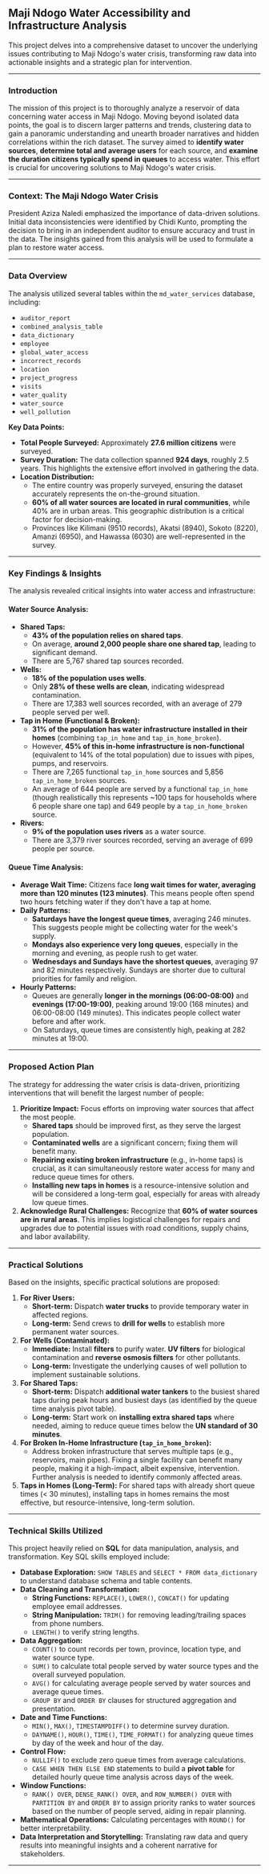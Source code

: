 
## Maji Ndogo Water Accessibility and Infrastructure Analysis

This project delves into a comprehensive dataset to uncover the underlying issues contributing to Maji Ndogo's water crisis, transforming raw data into actionable insights and a strategic plan for intervention.

---

### Introduction

The mission of this project is to thoroughly analyze a reservoir of data concerning water access in Maji Ndogo. Moving beyond isolated data points, the goal is to discern larger patterns and trends, clustering data to gain a panoramic understanding and unearth broader narratives and hidden correlations within the rich dataset. The survey aimed to **identify water sources**, **determine total and average users** for each source, and **examine the duration citizens typically spend in queues** to access water. This effort is crucial for uncovering solutions to Maji Ndogo's water crisis.

---

### Context: The Maji Ndogo Water Crisis

President Aziza Naledi emphasized the importance of data-driven solutions. Initial data inconsistencies were identified by Chidi Kunto, prompting the decision to bring in an independent auditor to ensure accuracy and trust in the data. The insights gained from this analysis will be used to formulate a plan to restore water access.

---

### Data Overview

The analysis utilized several tables within the `md_water_services` database, including:
*   `auditor_report`
*   `combined_analysis_table`
*   `data_dictionary`
*   `employee`
*   `global_water_access`
*   `incorrect_records`
*   `location`
*   `project_progress`
*   `visits`
*   `water_quality`
*   `water_source`
*   `well_pollution`

**Key Data Points:**
*   **Total People Surveyed:** Approximately **27.6 million citizens** were surveyed.
*   **Survey Duration:** The data collection spanned **924 days**, roughly 2.5 years. This highlights the extensive effort involved in gathering the data.
*   **Location Distribution:**
    *   The entire country was properly surveyed, ensuring the dataset accurately represents the on-the-ground situation.
    *   **60% of all water sources are located in rural communities**, while 40% are in urban areas. This geographic distribution is a critical factor for decision-making.
    *   Provinces like Kilimani (9510 records), Akatsi (8940), Sokoto (8220), Amanzi (6950), and Hawassa (6030) are well-represented in the survey.

---

### Key Findings & Insights

The analysis revealed critical insights into water access and infrastructure:

#### Water Source Analysis:
*   **Shared Taps:**
    *   **43% of the population relies on shared taps**.
    *   On average, **around 2,000 people share one shared tap**, leading to significant demand.
    *   There are 5,767 shared tap sources recorded.
*   **Wells:**
    *   **18% of the population uses wells**.
    *   Only **28% of these wells are clean**, indicating widespread contamination.
    *   There are 17,383 well sources recorded, with an average of 279 people served per well.
*   **Tap in Home (Functional & Broken):**
    *   **31% of the population has water infrastructure installed in their homes** (combining `tap_in_home` and `tap_in_home_broken`).
    *   However, **45% of this in-home infrastructure is non-functional** (equivalent to 14% of the total population) due to issues with pipes, pumps, and reservoirs.
    *   There are 7,265 functional `tap_in_home` sources and 5,856 `tap_in_home_broken` sources.
    *   An average of 644 people are served by a functional `tap_in_home` (though realistically this represents ~100 taps for households where 6 people share one tap) and 649 people by a `tap_in_home_broken` source.
*   **Rivers:**
    *   **9% of the population uses rivers** as a water source.
    *   There are 3,379 river sources recorded, serving an average of 699 people per source.

#### Queue Time Analysis:
*   **Average Wait Time:** Citizens face **long wait times for water, averaging more than 120 minutes (123 minutes)**. This means people often spend two hours fetching water if they don't have a tap at home.
*   **Daily Patterns:**
    *   **Saturdays have the longest queue times**, averaging 246 minutes. This suggests people might be collecting water for the week's supply.
    *   **Mondays also experience very long queues**, especially in the morning and evening, as people rush to get water.
    *   **Wednesdays and Sundays have the shortest queues**, averaging 97 and 82 minutes respectively. Sundays are shorter due to cultural priorities for family and religion.
*   **Hourly Patterns:**
    *   Queues are generally **longer in the mornings (06:00-08:00)** and **evenings (17:00-19:00)**, peaking around 19:00 (168 minutes) and 06:00-08:00 (149 minutes). This indicates people collect water before and after work.
    *   On Saturdays, queue times are consistently high, peaking at 282 minutes at 19:00.

---

### Proposed Action Plan

The strategy for addressing the water crisis is data-driven, prioritizing interventions that will benefit the largest number of people:

1.  **Prioritize Impact:** Focus efforts on improving water sources that affect the most people.
    *   **Shared taps** should be improved first, as they serve the largest population.
    *   **Contaminated wells** are a significant concern; fixing them will benefit many.
    *   **Repairing existing broken infrastructure** (e.g., in-home taps) is crucial, as it can simultaneously restore water access for many and reduce queue times for others.
    *   **Installing new taps in homes** is a resource-intensive solution and will be considered a long-term goal, especially for areas with already low queue times.
2.  **Acknowledge Rural Challenges:** Recognize that **60% of water sources are in rural areas**. This implies logistical challenges for repairs and upgrades due to potential issues with road conditions, supply chains, and labor availability.

---

### Practical Solutions

Based on the insights, specific practical solutions are proposed:

1.  **For River Users:**
    *   **Short-term:** Dispatch **water trucks** to provide temporary water in affected regions.
    *   **Long-term:** Send crews to **drill for wells** to establish more permanent water sources.
2.  **For Wells (Contaminated):**
    *   **Immediate:** Install **filters** to purify water. **UV filters** for biological contamination and **reverse osmosis filters** for other pollutants.
    *   **Long-term:** Investigate the underlying causes of well pollution to implement sustainable solutions.
3.  **For Shared Taps:**
    *   **Short-term:** Dispatch **additional water tankers** to the busiest shared taps during peak hours and busiest days (as identified by the queue time analysis pivot table).
    *   **Long-term:** Start work on **installing extra shared taps** where needed, aiming to reduce queue times below the **UN standard of 30 minutes**.
4.  **For Broken In-Home Infrastructure (`tap_in_home_broken`):**
    *   Address broken infrastructure that serves multiple taps (e.g., reservoirs, main pipes). Fixing a single facility can benefit many people, making it a high-impact, albeit expensive, intervention. Further analysis is needed to identify commonly affected areas.
5.  **Taps in Homes (Long-Term):** For shared taps with already short queue times (< 30 minutes), installing taps in homes remains the most effective, but resource-intensive, long-term solution.

---

### Technical Skills Utilized

This project heavily relied on **SQL** for data manipulation, analysis, and transformation. Key SQL skills employed include:

*   **Database Exploration:** `SHOW TABLES` and `SELECT * FROM data_dictionary` to understand database schema and table contents.
*   **Data Cleaning and Transformation:**
    *   **String Functions:** `REPLACE()`, `LOWER()`, `CONCAT()` for updating employee email addresses.
    *   **String Manipulation:** `TRIM()` for removing leading/trailing spaces from phone numbers.
    *   `LENGTH()` to verify string lengths.
*   **Data Aggregation:**
    *   `COUNT()` to count records per town, province, location type, and water source type.
    *   `SUM()` to calculate total people served by water source types and the overall surveyed population.
    *   `AVG()` for calculating average people served by water sources and average queue times.
    *   `GROUP BY` and `ORDER BY` clauses for structured aggregation and presentation.
*   **Date and Time Functions:**
    *   `MIN()`, `MAX()`, `TIMESTAMPDIFF()` to determine survey duration.
    *   `DAYNAME()`, `HOUR()`, `TIME()`, `TIME_FORMAT()` for analyzing queue times by day of the week and hour of the day.
*   **Control Flow:**
    *   `NULLIF()` to exclude zero queue times from average calculations.
    *   `CASE WHEN THEN ELSE END` statements to build a **pivot table** for detailed hourly queue time analysis across days of the week.
*   **Window Functions:**
    *   `RANK() OVER`, `DENSE_RANK() OVER`, and `ROW_NUMBER() OVER` with `PARTITION BY` and `ORDER BY` to assign priority ranks to water sources based on the number of people served, aiding in repair planning.
*   **Mathematical Operations:** Calculating percentages with `ROUND()` for better interpretability.
*   **Data Interpretation and Storytelling:** Translating raw data and query results into meaningful insights and a coherent narrative for stakeholders.

---
